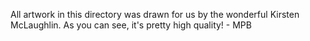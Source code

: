 All artwork in this directory was drawn for us by the wonderful Kirsten McLaughlin. As you can see, it's pretty high quality! - MPB
